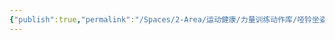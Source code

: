```yaml
---
{"publish":true,"permalink":"/Spaces/2-Area/运动健康/力量训练动作库/哑铃坐姿推肩（推举）.md","created":"2025-07-29T23:04:11.775+08:00","modified":"2025-07-29T23:04:11.778+08:00","cssclasses":""}
---
```


